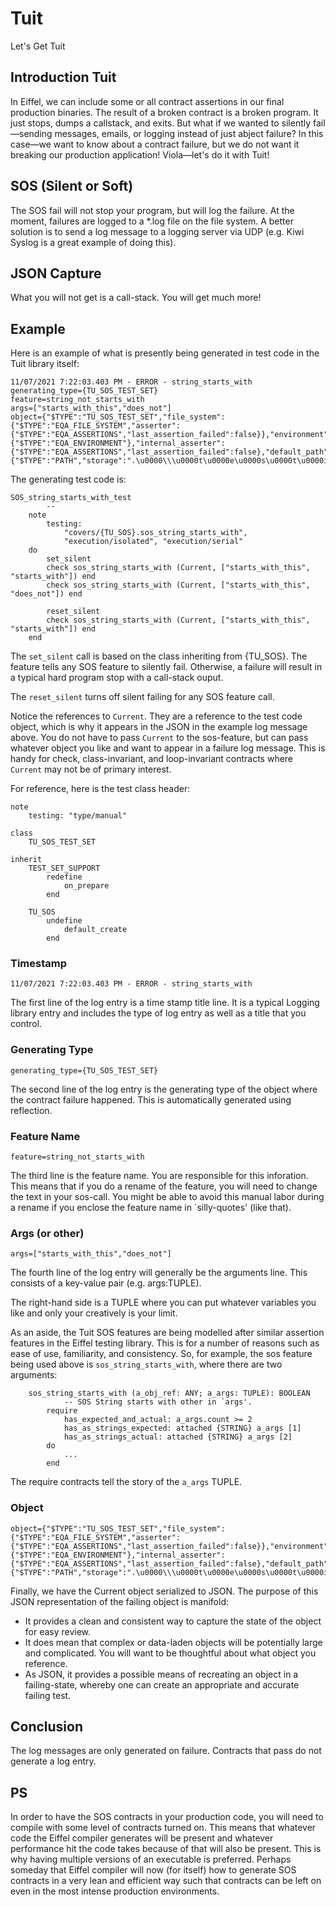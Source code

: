 # Tuit
Let's Get Tuit

## Introduction Tuit
In Eiffel, we can include some or all contract assertions in our final production binaries. The result of a broken contract is a broken program. It just stops, dumps a callstack, and exits. But what if we wanted to silently fail—sending messages, emails, or logging instead of just abject failure? In this case—we want to know about a contract failure, but we do not want it breaking our production application! Viola—let's do it with Tuit!

## SOS (Silent or Soft)
The SOS fail will not stop your program, but will log the failure. At the moment, failures are logged to a *.log file on the file system. A better solution is to send a log message to a logging server via UDP (e.g. Kiwi Syslog is a great example of doing this).

## JSON Capture
What you will not get is a call-stack. You will get much more!

## Example
Here is an example of what is presently being generated in test code in the Tuit library itself:
```
11/07/2021 7:22:03.403 PM - ERROR - string_starts_with
generating_type={TU_SOS_TEST_SET}
feature=string_not_starts_with
args=["starts_with_this","does_not"]
object={"$TYPE":"TU_SOS_TEST_SET","file_system":{"$TYPE":"EQA_FILE_SYSTEM","asserter":{"$TYPE":"EQA_ASSERTIONS","last_assertion_failed":false}},"environment":{"$TYPE":"EQA_ENVIRONMENT"},"internal_asserter":{"$TYPE":"EQA_ASSERTIONS","last_assertion_failed":false},"default_path":{"$TYPE":"PATH","storage":".\u0000\\\u0000t\u0000e\u0000s\u0000t\u0000i\u0000n\u0000g\u0000\\\u0000t\u0000e\u0000s\u0000t\u0000_\u0000o\u0000u\u0000t\u0000p\u0000u\u0000t\u0000\\\u0000s\u0000o\u0000s\u0000.\u0000l\u0000o\u0000g\u0000","internal_name":".\\testing\\test_output\\sos.log","is_normalized":true},"silent":true,"last_assertion_failed":false,"has_failed":false}
```

The generating test code is:
```
SOS_string_starts_with_test
		--
	note
		testing:
			"covers/{TU_SOS}.sos_string_starts_with",
			"execution/isolated", "execution/serial"
	do
		set_silent
		check sos_string_starts_with (Current, ["starts_with_this", "starts_with"]) end
		check sos_string_starts_with (Current, ["starts_with_this", "does_not"]) end

		reset_silent
		check sos_string_starts_with (Current, ["starts_with_this", "starts_with"]) end
	end
```
The `set_silent` call is based on the class inheriting from {TU_SOS}. The feature tells any SOS feature to silently fail. Otherwise, a failure will result in a typical hard program stop with a call-stack ouput.

The `reset_silent` turns off silent failing for any SOS feature call.

Notice the references to `Current`. They are a reference to the test code object, which is why it appears in the JSON in the example log message above. You do not have to pass `Current` to the sos-feature, but can pass whatever object you like and want to appear in a failure log message. This is handy for check, class-invariant, and loop-invariant contracts where `Current` may not be of primary interest.

For reference, here is the test class header:
```
note
	testing: "type/manual"

class
	TU_SOS_TEST_SET

inherit
	TEST_SET_SUPPORT
		redefine
			on_prepare
		end

	TU_SOS
		undefine
			default_create
		end
```

### Timestamp
```
11/07/2021 7:22:03.403 PM - ERROR - string_starts_with
```
The first line of the log entry is a time stamp title line. It is a typical Logging library entry and includes the type of log entry as well as a title that you control.

### Generating Type
```
generating_type={TU_SOS_TEST_SET}
```
The second line of the log entry is the generating type of the object where the contract failure happened. This is automatically generated using reflection.

### Feature Name
```
feature=string_not_starts_with
```
The third line is the feature name. You are responsible for this inforation. This means that if you do a rename of the feature, you will need to change the text in your sos-call. You might be able to avoid this manual labor during a rename if you enclose the feature name in `silly-quotes' (like that).

### Args (or other)
```
args=["starts_with_this","does_not"]
```
The fourth line of the log entry will generally be the arguments line. This consists of a key-value pair (e.g. args:TUPLE).

The right-hand side is a TUPLE where you can put whatever variables you like and only your creatively is your limit.

As an aside, the Tuit SOS features are being modelled after similar assertion features in the Eiffel testing library. This is for a number of reasons such as ease of use, familiarity, and consistency. So, for example, the sos feature being used above is `sos_string_starts_with`, where there are two arguments:

```
	sos_string_starts_with (a_obj_ref: ANY; a_args: TUPLE): BOOLEAN
			-- SOS String starts with other in `args'.
		require
			has_expected_and_actual: a_args.count >= 2
			has_as_strings_expected: attached {STRING} a_args [1]
			has_as_strings_actual: attached {STRING} a_args [2]
		do
			...
		end
```
The require contracts tell the story of the `a_args` TUPLE.

### Object
```
object={"$TYPE":"TU_SOS_TEST_SET","file_system":{"$TYPE":"EQA_FILE_SYSTEM","asserter":{"$TYPE":"EQA_ASSERTIONS","last_assertion_failed":false}},"environment":{"$TYPE":"EQA_ENVIRONMENT"},"internal_asserter":{"$TYPE":"EQA_ASSERTIONS","last_assertion_failed":false},"default_path":{"$TYPE":"PATH","storage":".\u0000\\\u0000t\u0000e\u0000s\u0000t\u0000i\u0000n\u0000g\u0000\\\u0000t\u0000e\u0000s\u0000t\u0000_\u0000o\u0000u\u0000t\u0000p\u0000u\u0000t\u0000\\\u0000s\u0000o\u0000s\u0000.\u0000l\u0000o\u0000g\u0000","internal_name":".\\testing\\test_output\\sos.log","is_normalized":true},"silent":true,"last_assertion_failed":false,"has_failed":false}
```
Finally, we have the Current object serialized to JSON. The purpose of this JSON representation of the failing object is manifold:

- It provides a clean and consistent way to capture the state of the object for easy review.
- It does mean that complex or data-laden objects will be potentially large and complicated. You will want to be thoughtful about what object you reference.
- As JSON, it provides a possible means of recreating an object in a failing-state, whereby one can create an appropriate and accurate failing test.

## Conclusion
The log messages are only generated on failure. Contracts that pass do not generate a log entry.

## PS
In order to have the SOS contracts in your production code, you will need to compile with some level of contracts turned on. This means that whatever code the Eiffel compiler generates will be present and whatever performance hit the code takes because of that will also be present. This is why having multiple versions of an executable is preferred. Perhaps someday that Eiffel compiler will now (for itself) how to generate SOS contracts in a very lean and efficient way such that contracts can be left on even in the most intense production environments.
